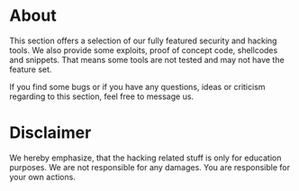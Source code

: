 # About
This section offers a selection of our fully featured security and hacking tools.
We also provide some exploits, proof of concept code, shellcodes and snippets.
That means some tools are not tested and may not have the feature set.

If you find some bugs or if you have any questions, ideas or criticism regarding
to this section, feel free to message us.

# Disclaimer
We hereby emphasize, that the hacking related stuff is only for education purposes.
We are not responsible for any damages. You are responsible for your own
actions.
